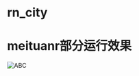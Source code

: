 # rn_city

# meituanr部分运行效果
![ABC](https://github.com/xiangzhihong/rn_city/tree/master/screen/1.png) 
